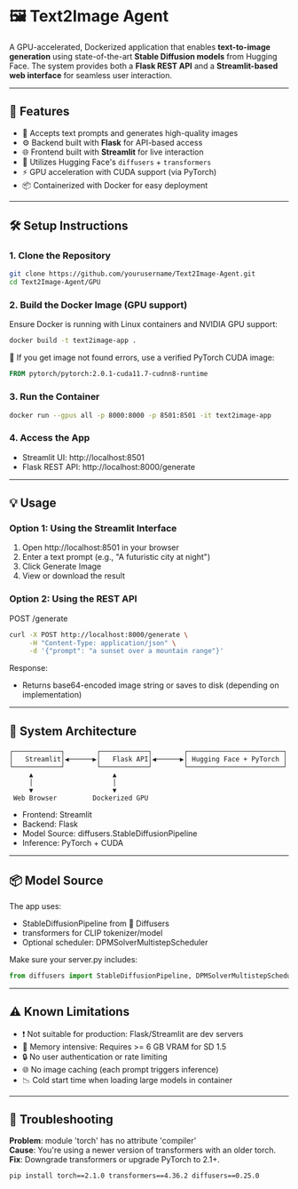 # 🖼️ Text2Image Agent

A GPU-accelerated, Dockerized application that enables **text-to-image generation** using state-of-the-art **Stable Diffusion models** from Hugging Face. The system provides both a **Flask REST API** and a **Streamlit-based web interface** for seamless user interaction.

---

## 🚀 Features

- 🔡 Accepts text prompts and generates high-quality images  
- ⚙️ Backend built with **Flask** for API-based access  
- 🌐 Frontend built with **Streamlit** for live interaction  
- 🧠 Utilizes Hugging Face's `diffusers` + `transformers`  
- ⚡ GPU acceleration with CUDA support (via PyTorch)  
- 📦 Containerized with Docker for easy deployment  

---

## 🛠️ Setup Instructions

### 1. Clone the Repository
```bash
git clone https://github.com/yourusername/Text2Image-Agent.git
cd Text2Image-Agent/GPU
```

### 2. Build the Docker Image (GPU support)
Ensure Docker is running with Linux containers and NVIDIA GPU support:
```bash
docker build -t text2image-app .
```

🔧 If you get image not found errors, use a verified PyTorch CUDA image:
```dockerfile
FROM pytorch/pytorch:2.0.1-cuda11.7-cudnn8-runtime
```

### 3. Run the Container
```bash
docker run --gpus all -p 8000:8000 -p 8501:8501 -it text2image-app
```

### 4. Access the App
- Streamlit UI: http://localhost:8501
- Flask REST API: http://localhost:8000/generate

---

## 💡 Usage

### Option 1: Using the Streamlit Interface
1. Open http://localhost:8501 in your browser
2. Enter a text prompt (e.g., "A futuristic city at night")
3. Click Generate Image
4. View or download the result

### Option 2: Using the REST API
POST /generate
```bash
curl -X POST http://localhost:8000/generate \
     -H "Content-Type: application/json" \
     -d '{"prompt": "a sunset over a mountain range"}'
```

Response:
- Returns base64-encoded image string or saves to disk (depending on implementation)

---

## 🧱 System Architecture

```
┌────────────┐        ┌────────────┐        ┌────────────────────────┐
│   Streamlit│◀──────▶│   Flask API│◀──────▶│ Hugging Face + PyTorch │
└────────────┘        └────────────┘        └────────────────────────┘
     ▲                    ▲
     │                    │
     ▼                    ▼
 Web Browser         Dockerized GPU
```

- Frontend: Streamlit
- Backend: Flask
- Model Source: diffusers.StableDiffusionPipeline
- Inference: PyTorch + CUDA

---

## 📦 Model Source

The app uses:
- StableDiffusionPipeline from 🤗 Diffusers
- transformers for CLIP tokenizer/model
- Optional scheduler: DPMSolverMultistepScheduler

Make sure your server.py includes:
```python
from diffusers import StableDiffusionPipeline, DPMSolverMultistepScheduler
```

---

## ⚠️ Known Limitations

- ❗ Not suitable for production: Flask/Streamlit are dev servers
- 🧠 Memory intensive: Requires >= 6 GB VRAM for SD 1.5
- 🔒 No user authentication or rate limiting
- 🌐 No image caching (each prompt triggers inference)
- 📉 Cold start time when loading large models in container

---

## 🔧 Troubleshooting

**Problem**: module 'torch' has no attribute 'compiler'  
**Cause**: You're using a newer version of transformers with an older torch.  
**Fix**: Downgrade transformers or upgrade PyTorch to 2.1+.

```bash
pip install torch==2.1.0 transformers==4.36.2 diffusers==0.25.0
```